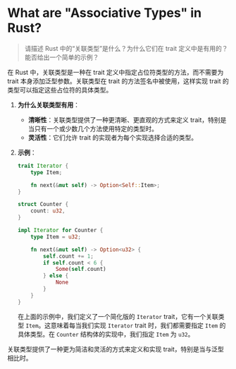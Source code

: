 # What are "Associative Types" in Rust?

> 请描述 Rust 中的“关联类型”是什么？为什么它们在 trait 定义中是有用的？能否给出一个简单的示例？

在 Rust 中，关联类型是一种在 trait 定义中指定占位符类型的方法，而不需要为 trait 本身添加泛型参数。关联类型在 trait 的方法签名中被使用，这样实现 trait 的类型可以指定这些占位符的具体类型。

1. **为什么关联类型有用**：
   - **清晰性**：关联类型提供了一种更清晰、更直观的方式来定义 trait，特别是当只有一个或少数几个方法使用特定的类型时。
   - **灵活性**：它们允许 trait 的实现者为每个实现选择合适的类型。

2. **示例**：

   ```rust
   trait Iterator {
       type Item;

       fn next(&mut self) -> Option<Self::Item>;
   }

   struct Counter {
       count: u32,
   }

   impl Iterator for Counter {
       type Item = u32;

       fn next(&mut self) -> Option<u32> {
           self.count += 1;
           if self.count < 6 {
               Some(self.count)
           } else {
               None
           }
       }
   }
   ```

   在上面的示例中，我们定义了一个简化版的 `Iterator` trait，它有一个关联类型 `Item`。这意味着每当我们实现 `Iterator` trait 时，我们都需要指定 `Item` 的具体类型。在 `Counter` 结构体的实现中，我们指定 `Item` 为 `u32`。

关联类型提供了一种更为简洁和灵活的方式来定义和实现 trait，特别是当与泛型相比时。

